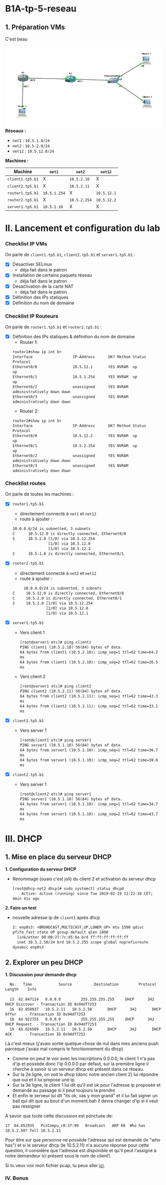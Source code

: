 # B1A-tp-5-reseau


## 1. Préparation VMs

C'est beau

![C'est beau](gns.PNG)
**Réseaux :**

* `net1` : `10.5.1.0/24`
* `net2` : `10.5.2.0/24`
* `net12` : `10.5.12.0/24`

**Machines :**

Machine | `net1` | `net2` | `net12`
--- | --- | --- | ---
`client1.tp5.b1` | X | `10.5.2.10` | X
`client2.tp5.b1` | X | `10.5.2.11` | X
`router1.tp5.b1` | `10.5.1.254` | X | `10.5.12.1`
`router2.tp5.b1` | X | `10.5.2.254` | `10.5.12.2`
`server1.tp5.b1` | `10.5.1.10` | X | X

# II. Lancement et configuration du lab

### Checklist IP VMs 

On parle de `client1.tp5.b1`, `client2.tp5.b1` et `server1.tp5.b1` :
* [X] Désactiver SELinux
  * déja fait dans le patron
* [X] Installation de certains paquets réseau
  * déja fait dans le patron
* [X] Désactivation de la carte NAT
  * déja fait dans le patron
* [X] Définition des IPs statiques
* [X] Définition du nom de domaine

### Checklist IP Routeurs 

On parle de `router1.tp5.b1` et `router2.tp5.b1` :
* [X] Définition des IPs statiques & définition du nom de domaine
  * Router 1:
  ```
  router1#show ip int br
  Interface                  IP-Address      OK? Method Status                Protocol
  Ethernet0/0                10.5.12.1       YES NVRAM  up                    up
  Ethernet0/1                10.5.1.254      YES NVRAM  up                    up
  Ethernet0/2                unassigned      YES NVRAM  administratively down down
  Ethernet0/3                unassigned      YES NVRAM  administratively down down
  ```
  * Router 2:
  ```
  router2#show ip int br
  Interface                  IP-Address      OK? Method Status                Protocol
  Ethernet0/0                10.5.12.2       YES NVRAM  up                    up
  Ethernet0/1                10.5.2.254      YES NVRAM  up                    up
  Ethernet0/2                unassigned      YES NVRAM  administratively down down
  Ethernet0/3                unassigned      YES NVRAM  administratively down down
  ```

### Checklist routes 

On parle de toutes les machines :
* [X] `router1.tp5.b1`  
  * directement connecté à `net1` et `net12`  
  * route à ajouter : 
  ```
  10.0.0.0/24 is subnetted, 3 subnets
  C      10.5.12.0 is directly connected, Ethernet0/0
  S      10.5.2.0 [1/0] via 10.5.12.254
                  [1/0] via 10.5.12.0
                  [1/0] via 10.5.12.2
  C      10.5.1.0 is directly connected, Ethernet0/1
  ```
* [X] `router2.tp5.b1`
  * directement connecté à `net2` et `net12`
  * route à ajouter : 
  ```
       10.0.0.0/24 is subnetted, 3 subnets
  C     10.5.12.0 is directly connected, Ethernet0/0
  C     10.5.2.0 is directly connected, Ethernet0/1
  S     10.5.1.0 [1/0] via 10.5.12.254
                 [1/0] via 10.5.12.0
                 [1/0] via 10.5.12.1
  ```
* [X] `server1.tp5.b1`
  * Vers client 1 
    ```
    [root@server1 etc]# ping client1
    PING client1 (10.5.2.10) 56(84) bytes of data.
    64 bytes from client1 (10.5.2.10): icmp_seq=1 ttl=62 time=64.2 ms
    64 bytes from client1 (10.5.2.10): icmp_seq=2 ttl=62 time=26.5 ms
    ```
  * Vers client 2
    ```
    [root@server1 etc]# ping client2
    PING client2 (10.5.2.11) 56(84) bytes of data.
    64 bytes from client2 (10.5.2.11): icmp_seq=1 ttl=62 time=43.3 ms
    64 bytes from client2 (10.5.2.11): icmp_seq=2 ttl=62 time=33.1 ms
    ```


* [X] `client1.tp5.b1`
  * Vers server 1
    ```
    [root@client1 etc]# ping server1
    PING server1 (10.5.1.10) 56(84) bytes of data.
    64 bytes from server1 (10.5.1.10): icmp_seq=1 ttl=62 time=36.7 ms
    64 bytes from server1 (10.5.1.10): icmp_seq=2 ttl=62 time=38.0 ms
    ```
* [X] `client2.tp5.b1`
  * Vers server 1
    ```
    [root@client2 etc]# ping server1
    PING server1 (10.5.1.10) 56(84) bytes of data.
    64 bytes from server1 (10.5.1.10): icmp_seq=1 ttl=62 time=34.7 ms
    64 bytes from server1 (10.5.1.10): icmp_seq=2 ttl=62 time=43.7 ms
    ```

    
# III. DHCP

## 1. Mise en place du serveur DHCP

**1. Configuration du serveur DHCP**
* Renommage (ouais c'est joli) du client 2 et activation du serveur dhcp
  ```
  [root@dhcp-net2 dhcp]# sudo systemctl status dhcpd
      Active: active (running) since Tue 2019-02-19 11:22:10 CET; 4min 41s ago
  ```

**2. Faire un test**
* nouvelle adresse ip de `client1` après dhcp
  ```
  2: enp0s3: <BROADCAST,MULTICAST,UP,LOWER_UP> mtu 1500 qdisc pfifo_fast state UP group default qlen 1000
    link/ether 08:00:27:7c:d5:8a brd ff:ff:ff:ff:ff:ff
    inet 10.5.2.50/24 brd 10.5.2.255 scope global noprefixroute dynamic enp0s3
  ```

## 2. Explorer un peu DHCP

**1. Discussion pour demande dhcp**
  ```
    No.   Time            Source          Destination         Protocol      Length    Info

    13	62.847114	0.0.0.0	        255.255.255.255	    DHCP	  342	    DHCP Discover - Transaction ID 0x94df7253
    16	63.850937	10.5.2.11	10.5.2.50	    DHCP	  342	    DHCP Offer    - Transaction ID 0x94df7253
    18	64.922755	0.0.0.0	        255.255.255.255	    DHCP	  342	    DHCP Request  - Transaction ID 0x94df7253
    19	65.026589	10.5.2.11	10.5.2.50	    DHCP	  342	    DHCP ACK      - Transaction ID 0x94df7253
  ```
  Là c'est mieux (j'avais sortie quelque chose de nul dans mes anciens push parceque j'avais mal compris le fonctionnement du dhcp)
  * Comme on peut le voir avec les inscriptions 0.0.0.0, le client 1 n'a pas d'ip et possède donc l'ip 0.0.0.0 par défaut, sur la première ligne il cherche à savoir si un serveur dhcp est présent dans ce réseau.
  * Sur la 2e ligne, on voit le dhcp (donc notre ancien client 2) lui répondre que oui et il lui propose une ip.
  * Sur la 3e ligne, le client 1 lui dit qu'il est ok pour l'adresse ip proposée et demande au passage si il peut toujours la prendre
  * Et enfin le serveur lui dit "its ok, vas y mon grand" et il lui fait signer un bail qui dit que au bout d'un moment bah il devra changer d'ip si il veut pas ressigner

A savoir que toute cette discussion est ponctuée de:

``` 
17	64.852935	PcsCompu_c0:37:99	Broadcast	ARP	60	Who has 10.5.2.50? Tell 10.5.2.11 
``` 
Pour être sur que personne ne possède l'adresse qui est demandé (le "who has") et si le serveur dhcp (le 10.5.2.11) n'a aucune réponse pour cette question, il considère que l'adresse est disponible et qu'il peut l'assigné à notre demandeur ici présent sous le nom de client1.

Si tu veux voir mon fichier pcap, tu peux aller [ici](demandedhcp.pcap).
   

### IV. Bonus